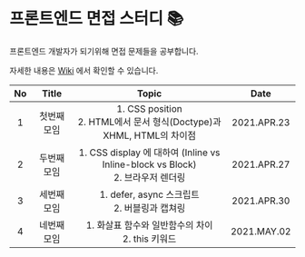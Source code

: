 # 프론트엔드 면접 스터디 :books:

프론트엔드 개발자가 되기위해 면접 문제들을 공부합니다.

자세한 내용은 [Wiki](https://github.com/cottonpup/frontend-dev-interview-study/wiki) 에서 확인할 수 있습니다.

| No  |    Title    |                                  Topic                                   |    Date     |
| :-: | :---------: | :----------------------------------------------------------------------: | :---------: |
|  1  | 첫번째 모임 | 1. CSS position <br>2. HTML에서 문서 형식(Doctype)과 XHML, HTML의 차이점 | 2021.APR.23 |
|  2  | 두번째 모임 | 1. CSS display 에 대하여 (Inline vs Inline-block vs Block)<br>2. 브라우저 렌더링 | 2021.APR.27 |
|  3  | 세번째 모임 | 1. defer, async 스크립트 <br>2. 버블링과 캡쳐링 | 2021.APR.30 |
|  4  | 네번째 모임 | 1. 화살표 함수와 일반함수의 차이 <br>2. this 키워드 | 2021.MAY.02 |
